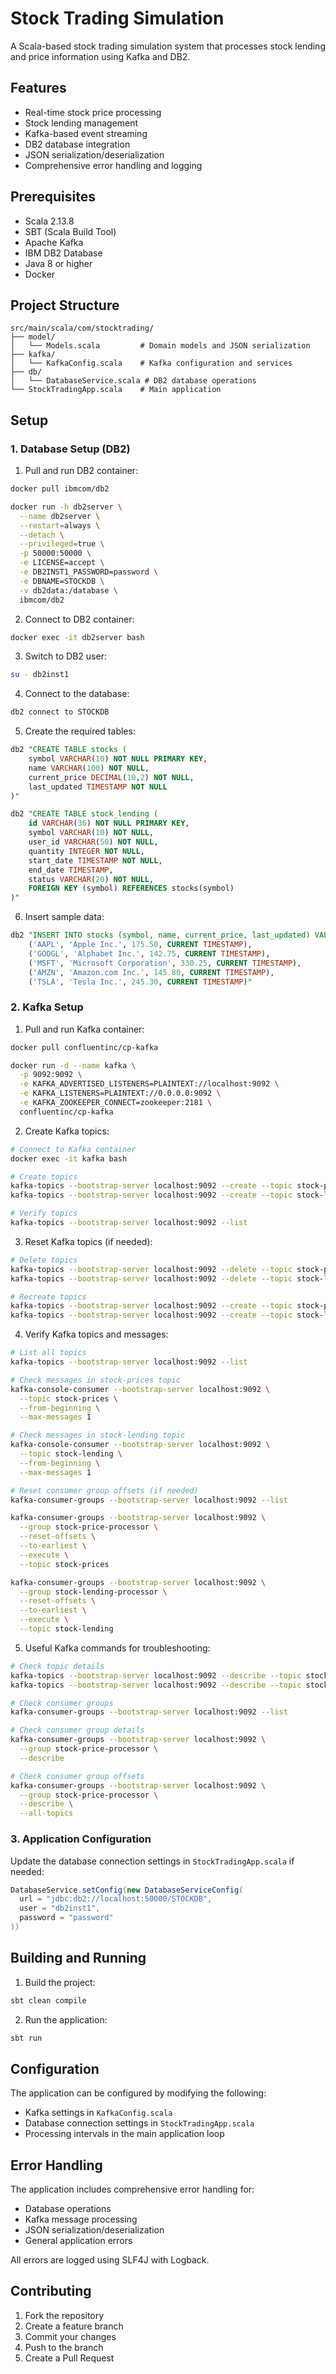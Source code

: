 # Stock Trading Simulation

A Scala-based stock trading simulation system that processes stock lending and price information using Kafka and DB2.

## Features

- Real-time stock price processing
- Stock lending management
- Kafka-based event streaming
- DB2 database integration
- JSON serialization/deserialization
- Comprehensive error handling and logging

## Prerequisites

- Scala 2.13.8
- SBT (Scala Build Tool)
- Apache Kafka
- IBM DB2 Database
- Java 8 or higher
- Docker

## Project Structure

```
src/main/scala/com/stocktrading/
├── model/
│   └── Models.scala         # Domain models and JSON serialization
├── kafka/
│   └── KafkaConfig.scala    # Kafka configuration and services
├── db/
│   └── DatabaseService.scala # DB2 database operations
└── StockTradingApp.scala    # Main application
```

## Setup

### 1. Database Setup (DB2)

1. Pull and run DB2 container:
```bash
docker pull ibmcom/db2

docker run -h db2server \
  --name db2server \
  --restart=always \
  --detach \
  --privileged=true \
  -p 50000:50000 \
  -e LICENSE=accept \
  -e DB2INST1_PASSWORD=password \
  -e DBNAME=STOCKDB \
  -v db2data:/database \
  ibmcom/db2
```

2. Connect to DB2 container:
```bash
docker exec -it db2server bash
```

3. Switch to DB2 user:
```bash
su - db2inst1
```

4. Connect to the database:
```bash
db2 connect to STOCKDB
```

5. Create the required tables:
```sql
db2 "CREATE TABLE stocks (
    symbol VARCHAR(10) NOT NULL PRIMARY KEY,
    name VARCHAR(100) NOT NULL,
    current_price DECIMAL(10,2) NOT NULL,
    last_updated TIMESTAMP NOT NULL
)"

db2 "CREATE TABLE stock_lending (
    id VARCHAR(36) NOT NULL PRIMARY KEY,
    symbol VARCHAR(10) NOT NULL,
    user_id VARCHAR(50) NOT NULL,
    quantity INTEGER NOT NULL,
    start_date TIMESTAMP NOT NULL,
    end_date TIMESTAMP,
    status VARCHAR(20) NOT NULL,
    FOREIGN KEY (symbol) REFERENCES stocks(symbol)
)"
```

6. Insert sample data:
```sql
db2 "INSERT INTO stocks (symbol, name, current_price, last_updated) VALUES 
    ('AAPL', 'Apple Inc.', 175.50, CURRENT TIMESTAMP),
    ('GOOGL', 'Alphabet Inc.', 142.75, CURRENT TIMESTAMP),
    ('MSFT', 'Microsoft Corporation', 330.25, CURRENT TIMESTAMP),
    ('AMZN', 'Amazon.com Inc.', 145.80, CURRENT TIMESTAMP),
    ('TSLA', 'Tesla Inc.', 245.30, CURRENT TIMESTAMP)"
```

### 2. Kafka Setup

1. Pull and run Kafka container:
```bash
docker pull confluentinc/cp-kafka

docker run -d --name kafka \
  -p 9092:9092 \
  -e KAFKA_ADVERTISED_LISTENERS=PLAINTEXT://localhost:9092 \
  -e KAFKA_LISTENERS=PLAINTEXT://0.0.0.0:9092 \
  -e KAFKA_ZOOKEEPER_CONNECT=zookeeper:2181 \
  confluentinc/cp-kafka
```

2. Create Kafka topics:
```bash
# Connect to Kafka container
docker exec -it kafka bash

# Create topics
kafka-topics --bootstrap-server localhost:9092 --create --topic stock-prices --partitions 1 --replication-factor 1
kafka-topics --bootstrap-server localhost:9092 --create --topic stock-lending --partitions 1 --replication-factor 1

# Verify topics
kafka-topics --bootstrap-server localhost:9092 --list
```

3. Reset Kafka topics (if needed):
```bash
# Delete topics
kafka-topics --bootstrap-server localhost:9092 --delete --topic stock-prices
kafka-topics --bootstrap-server localhost:9092 --delete --topic stock-lending

# Recreate topics
kafka-topics --bootstrap-server localhost:9092 --create --topic stock-prices --partitions 1 --replication-factor 1
kafka-topics --bootstrap-server localhost:9092 --create --topic stock-lending --partitions 1 --replication-factor 1
```

4. Verify Kafka topics and messages:
```bash
# List all topics
kafka-topics --bootstrap-server localhost:9092 --list

# Check messages in stock-prices topic
kafka-console-consumer --bootstrap-server localhost:9092 \
  --topic stock-prices \
  --from-beginning \
  --max-messages 1

# Check messages in stock-lending topic
kafka-console-consumer --bootstrap-server localhost:9092 \
  --topic stock-lending \
  --from-beginning \
  --max-messages 1

# Reset consumer group offsets (if needed)
kafka-consumer-groups --bootstrap-server localhost:9092 --list

kafka-consumer-groups --bootstrap-server localhost:9092 \
  --group stock-price-processor \
  --reset-offsets \
  --to-earliest \
  --execute \
  --topic stock-prices

kafka-consumer-groups --bootstrap-server localhost:9092 \
  --group stock-lending-processor \
  --reset-offsets \
  --to-earliest \
  --execute \
  --topic stock-lending
```

5. Useful Kafka commands for troubleshooting:
```bash
# Check topic details
kafka-topics --bootstrap-server localhost:9092 --describe --topic stock-prices
kafka-topics --bootstrap-server localhost:9092 --describe --topic stock-lending

# Check consumer groups
kafka-consumer-groups --bootstrap-server localhost:9092 --list

# Check consumer group details
kafka-consumer-groups --bootstrap-server localhost:9092 \
  --group stock-price-processor \
  --describe

# Check consumer group offsets
kafka-consumer-groups --bootstrap-server localhost:9092 \
  --group stock-price-processor \
  --describe \
  --all-topics
```

### 3. Application Configuration

Update the database connection settings in `StockTradingApp.scala` if needed:
```scala
DatabaseService.setConfig(new DatabaseServiceConfig(
  url = "jdbc:db2://localhost:50000/STOCKDB",
  user = "db2inst1",
  password = "password"
))
```

## Building and Running

1. Build the project:
```bash
sbt clean compile
```

2. Run the application:
```bash
sbt run
```

## Configuration

The application can be configured by modifying the following:

- Kafka settings in `KafkaConfig.scala`
- Database connection settings in `StockTradingApp.scala`
- Processing intervals in the main application loop

## Error Handling

The application includes comprehensive error handling for:
- Database operations
- Kafka message processing
- JSON serialization/deserialization
- General application errors

All errors are logged using SLF4J with Logback.

## Contributing

1. Fork the repository
2. Create a feature branch
3. Commit your changes
4. Push to the branch
5. Create a Pull Request 